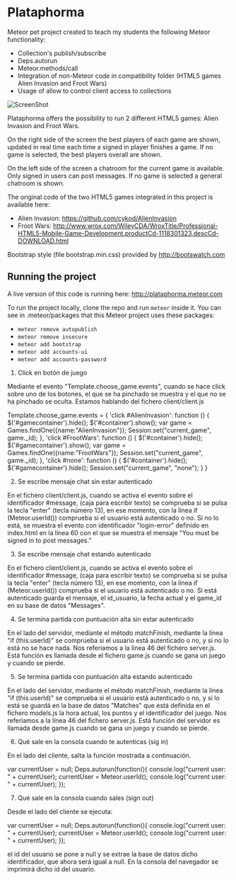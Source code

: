 Plataphorma
===========

Meteor pet project created to teach my students the following Meteor functionality: 

* Collection's publish/subscribe 
* Deps.autorun 
* Meteor.methods/call 
* Integration of non-Meteor code in compatibility folder (HTML5 games Alien Invasion and Froot Wars)
* Usage of allow to control client access to collections

![ScreenShot](/screenshot.png)


Plataphorma offers the possibility to run 2 different HTML5 games: Alien Invasion and Froot Wars. 

On the right side of the screen the best players of each game are shown, updated in real time each time a signed in player finishes a game. If no game is selected, the best players overall are shown.

On the left side of the screen a chatroom for the current game is available. Only signed in users can post messages. If no game is selected a general chatroom is shown.

The original code of the two HTML5 games integrated in this project is available here:
* Alien Invasion: https://github.com/cykod/AlienInvasion
* Froot Wars: http://www.wrox.com/WileyCDA/WroxTitle/Professional-HTML5-Mobile-Game-Development.productCd-1118301323,descCd-DOWNLOAD.html

Bootstrap style (file bootstrap.min.css) provided by http://bootswatch.com


Running the project
-------------------

A live version of this code is running here: http://plataphorma.meteor.com

To run the project locally, clone the repo and run ```meteor``` inside it. You can see in .meteor/packages that this Meteor project uses these packages:
* ```meteor remove autopublish```
* ```meteor remove insecure```
* ```meteor add bootstrap```
* ```meteor add accounts-ui```
* ```meteor add accounts-password```


1) Click en botón de juego

Mediante el evento "Template.choose_game.events", cuando se hace click sobre uno de los botones, el que se ha pinchado se muestra y el que no se ha pinchado se oculta. Estamos hablando del fichero client/client.js

Template.choose_game.events = {
    'click #AlienInvasion': function () {
	$('#gamecontainer').hide();
	$('#container').show();
	var game = Games.findOne({name:"AlienInvasion"});
	Session.set("current_game", game._id);
    },
    'click #FrootWars': function () {
	$('#container').hide();
	$('#gamecontainer').show();
	var game = Games.findOne({name:"FrootWars"});
	Session.set("current_game", game._id);
    },
    'click #none': function () {
	$('#container').hide();
	$('#gamecontainer').hide();
	Session.set("current_game", "none");
    }
}

2) Se escribe mensaje chat sin estar autenticado

En el fichero client/client.js, cuando se activa el evento sobre el identificador #message, (caja para escribir texto) se comprueba si se pulsa la tecla "enter" (tecla número 13), en ese momento, con la línea if (Meteor.userId()) comprueba si el usuario está autenticado o no. Si no lo está, se muestra el evento con identificador "login-error" definido en index.html en la línea 60 con el que se muestra el mensaje  "You must be signed in to post messages."


3) Se escribe mensaje chat estando autenticado

En el fichero client/client.js, cuando se activa el evento sobre el identificador #message, (caja para escribir texto) se comprueba si se pulsa la tecla "enter" (tecla número 13), en ese momento, con la línea if (Meteor.userId()) comprueba si el usuario está autenticado o no. Si está autenticado guarda el mensaje, el id_usuario, la fecha actual y el game_id en su base de datos "Messages". 


4) Se termina partida con puntuación alta sin estar autenticado

En el lado del servidor, mediante el método matchFinish, mediante la línea "if (this.userId)" se comprueba si el usuario está autenticado o no, y si no lo está no se hace nada. Nos referiamos a la línea 46 del fichero server.js.
Está función es llamada desde el fichero game.js cuando se gana un juego y cuando se pierde.


5) Se termina partida con puntuación alta estando autenticado

En el lado del servidor, mediante el método matchFinish, mediante la línea "if (this.userId)" se comprueba si el usuario está autenticado o no, y si lo está se guardá en la base de datos "Matches" que está definida en el fichero models.js la hora actual, los puntos y el identificador del juego. Nos referiamos a la línea 46 del fichero server.js. Está función del servidor es llamada desde game.js cuando se gana un juego y cuando se pierde.



6) Qué sale en la consola cuando te autenticas (sig in)

En el lado del cliente, salta la función mostrada a continuación.

var currentUser = null;
Deps.autorun(function(){
    console.log("current user: " + currentUser);
    currentUser = Meteor.userId();
    console.log("current user: " + currentUser);
});


7) Qué sale en la consola cuando sales (sign out)

Desde el lado del cliente se ejecuta:

var currentUser = null;
Deps.autorun(function(){
    console.log("current user: " + currentUser);
    currentUser = Meteor.userId();
    console.log("current user: " + currentUser);
});

el id del usuario se pone a null y se extrae la base de datos dicho identificador, que ahora será igual a null.
En la consola del navegador se imprimirá dicho id del usuario.









